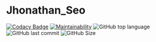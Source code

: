 # Jhonathan_Seo
[![Codacy Badge](https://app.codacy.com/project/badge/Grade/d0c4f600fda6458abc5ec7e78b8a261c)](https://www.codacy.com/gh/jhonathan93/Jhonathan_Seo/dashboard?utm_source=github.com&amp;utm_medium=referral&amp;utm_content=jhonathan93/Jhonathan_Seo&amp;utm_campaign=Badge_Grade)
[![Maintainability](https://api.codeclimate.com/v1/badges/e57314c16573a82fff0d/maintainability)](https://codeclimate.com/github/jhonathan93/Jhonathan_Seo/maintainability)
![GitHub top language](https://img.shields.io/github/languages/top/jhonathan93/Jhonathan_Seo?color=0023FF&style=plastic)
![GitHub last commit](https://img.shields.io/github/last-commit/jhonathan93/Jhonathan_Seo?color=FF0000&style=plastic)
![GitHub Size](https://img.shields.io/github/repo-size/jhonathan93/Jhonathan_Seo?color=D500FF&style=plastic)
